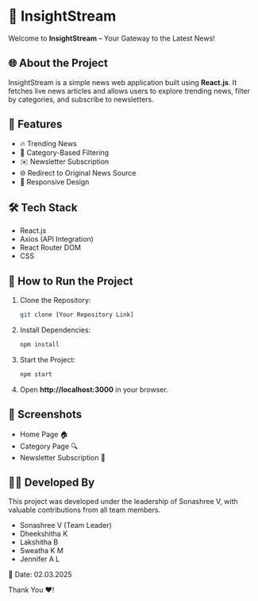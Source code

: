 # 📰 InsightStream

Welcome to **InsightStream** – Your Gateway to the Latest News!

## 🌐 About the Project
InsightStream is a simple news web application built using **React.js**. It fetches live news articles and allows users to explore trending news, filter by categories, and subscribe to newsletters.

## 🔑 Features
- 🔥 Trending News
- 📌 Category-Based Filtering
- ✉️ Newsletter Subscription
- 🌐 Redirect to Original News Source
- 📱 Responsive Design

## 🛠️ Tech Stack
- React.js
- Axios (API Integration)
- React Router DOM
- CSS

## 🚀 How to Run the Project
1. Clone the Repository:
   ```bash
   git clone [Your Repository Link]
   ```
2. Install Dependencies:
   ```bash
   npm install
   ```
3. Start the Project:
   ```bash
   npm start
   ```
4. Open **http://localhost:3000** in your browser.

## 📸 Screenshots
- Home Page 🏠
- Category Page 🔍
- Newsletter Subscription 📧

## 👨‍💻 Developed By
This project was developed under the leadership of Sonashree V, with valuable contributions from all team members.

- Sonashree V (Team Leader)
- Dheekshitha K
- Lakshitha B
- Sweatha K M
- Jennifer A L

📅 Date: 02.03.2025

Thank You ❤️!

